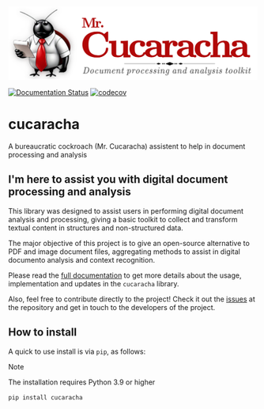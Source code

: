 <img src="https://raw.githubusercontent.com/acsenrafilho/cucaracha/refs/heads/main/docs/assets/cucaracha-logo.png" width=700>

[![Documentation Status](https://readthedocs.org/projects/cucaracha/badge/?version=latest)](https://cucaracha.readthedocs.io/en/latest/?badge=latest)
[![codecov](https://codecov.io/gh/acsenrafilho/cucaracha/graph/badge.svg?token=TgmCLPoIbW)](https://codecov.io/gh/acsenrafilho/cucaracha)

# cucaracha

A bureaucratic cockroach (Mr. Cucaracha) assistent to help in document processing and analysis


## I'm here to assist you with digital document processing and analysis

This library was designed to assist users in performing digital document analysis and processing, giving a basic toolkit to collect and transform textual content in structures and non-structured data.

The major objective of this project is to give an open-source alternative to PDF and image document files, aggregating methods to assist in digital documento analysis and context recognition.

Please read the [full documentation](https://cucaracha.readthedocs.io/en/latest/) to get more details about the usage, implementation and updates in the `cucaracha` library. 

Also, feel free to contribute directly to the project! Check it out the [issues](https://github.com/acsenrafilho/cucaracha/issues) at the repository and get in touch to the developers of the project. 


## How to install

A quick to use install is via `pip`, as follows:

> [!NOTE]
> The installation requires Python 3.9 or higher

```bash
pip install cucaracha
```